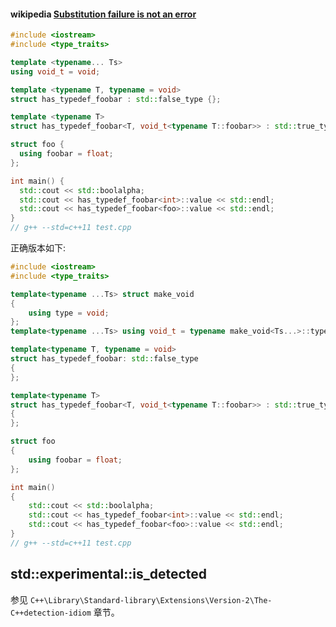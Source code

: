 

#### wikipedia [Substitution failure is not an error](https://en.wikipedia.org/wiki/Substitution_failure_is_not_an_error)

```c++
#include <iostream>
#include <type_traits>

template <typename... Ts>
using void_t = void;

template <typename T, typename = void>
struct has_typedef_foobar : std::false_type {};

template <typename T>
struct has_typedef_foobar<T, void_t<typename T::foobar>> : std::true_type {};

struct foo {
  using foobar = float;
};

int main() {
  std::cout << std::boolalpha;
  std::cout << has_typedef_foobar<int>::value << std::endl;
  std::cout << has_typedef_foobar<foo>::value << std::endl;
}
// g++ --std=c++11 test.cpp

```



正确版本如下:

```C++
#include <iostream>
#include <type_traits>

template<typename ...Ts> struct make_void
{
	using type = void;
};
template<typename ...Ts> using void_t = typename make_void<Ts...>::type;

template<typename T, typename = void>
struct has_typedef_foobar: std::false_type
{
};

template<typename T>
struct has_typedef_foobar<T, void_t<typename T::foobar>> : std::true_type
{
};

struct foo
{
	using foobar = float;
};

int main()
{
	std::cout << std::boolalpha;
	std::cout << has_typedef_foobar<int>::value << std::endl;
	std::cout << has_typedef_foobar<foo>::value << std::endl;
}
// g++ --std=c++11 test.cpp

```





## std::experimental::is_detected

参见 `C++\Library\Standard-library\Extensions\Version-2\The-C++detection-idiom` 章节。